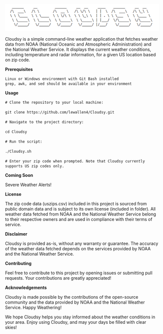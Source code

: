 ![alt text](https://github.com/lewallen4/Cloudsy/blob/main/db/logo.gif?raw=true)


Cloudsy is a simple command-line weather application that fetches weather data from NOAA (National Oceanic and Atmospheric Administration) and the National Weather Service. It displays the current weather conditions, including temperature and radar information, for a given US location based on zip code.


<b>Prerequisites</b>

    Linux or Windows environment with Git Bash installed
    grep, awk, and sed should be available in your environment


<b>Usage</b>

    # Clone the repository to your local machine:

    git clone https://github.com/lewallen4/Cloudsy.git

    # Navigate to the project directory:

    cd Cloudsy

    # Run the script:

    ./Cloudsy.sh

    # Enter your zip code when prompted. Note that Cloudsy currently supports US zip codes only.




<b>Coming Soon</b>

Severe Weather Alerts!

<b>License</b>

The zip code data (uszips.csv) included in this project is sourced from public domain data and is subject to its own license (included in folder). All weather data fetched from NOAA and the National Weather Service belong to their respective owners and are used in compliance with their terms of service.


<b>Disclaimer</b>

Cloudsy is provided as-is, without any warranty or guarantee. The accuracy of the weather data fetched depends on the services provided by NOAA and the National Weather Service.


<b>Contributing</b>

Feel free to contribute to this project by opening issues or submitting pull requests. Your contributions are greatly appreciated!


<b>Acknowledgements</b>

Cloudsy is made possible by the contributions of the open-source community and the data provided by NOAA and the National Weather Service.
Happy Weathering!

We hope Cloudsy helps you stay informed about the weather conditions in your area. Enjoy using Cloudsy, and may your days be filled with clear skies!

